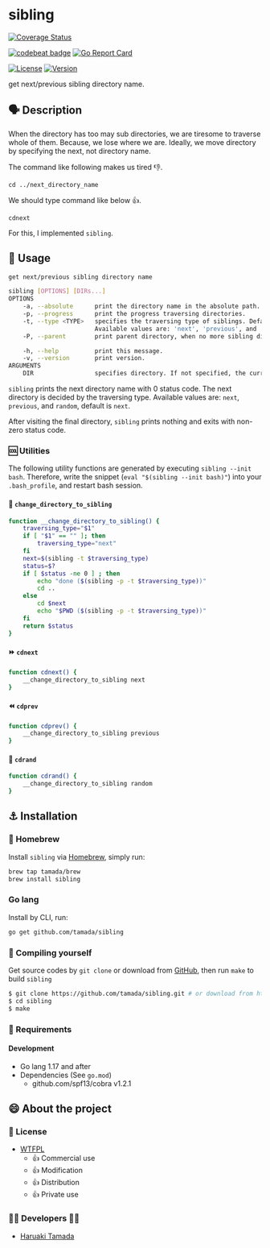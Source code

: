 # sibling

[![Coverage Status](https://coveralls.io/repos/github/tamada/sibling/badge.svg?branch=main)](https://coveralls.io/github/tamada/sibling?branch=main)

[![codebeat badge](https://codebeat.co/badges/aef821a8-27ef-45ec-af37-9bf67a427837)](https://codebeat.co/projects/github-com-tamada-sibling-main)
[![Go Report Card](https://goreportcard.com/badge/github.com/tamada/sibling)](https://goreportcard.com/report/github.com/tamada/sibling)

[![License](https://img.shields.io/badge/License-WTFPL-green.svg)](https://github.com/tamada/sibling/blob/master/LICENSE)
[![Version](https://img.shields.io/badge/Version-1.0.0-green.svg)](https://github.com/tamada/sibling/releases/tag/v1.0.0)

get next/previous sibling directory name.

## :speaking_head: Description

When the directory has too may sub directories, we are tiresome to traverse whole of them.
Because, we lose where we are.
Ideally, we move directory by specifying the next, not directory name.

The command like following makes us tired :-1:.

    cd ../next_directory_name

We should type command like below :+1:.

    cdnext

For this, I implemented `sibling`.

## :runner: Usage

```sh
get next/previous sibling directory name

sibling [OPTIONS] [DIRs...]
OPTIONS
    -a, --absolute      print the directory name in the absolute path.
    -p, --progress      print the progress traversing directories.
    -t, --type <TYPE>   specifies the traversing type of siblings. Default is 'next'.
                        Available values are: 'next', 'previous', and 'random'.
    -P, --parent        print parent directory, when no more sibling directories.

    -h, --help          print this message.
    -v, --version       print version.
ARGUMENTS
    DIR                 specifies directory. If not specified, the current directory is used.
```

`sibling` prints the next directory name with 0 status code.
The next directory is decided by the traversing type. Available values are: `next`, `previous`, and `random`, default is `next`.

After visiting the final directory, `sibling` prints nothing and exits with non-zero status code.

### :cool: Utilities

The following utility functions are generated by executing `sibling --init bash`.
Therefore, write the snippet (`eval "$(sibling --init bash)"`) into your `.bash_profile`, and restart bash session.

#### :abcd: `change_directory_to_sibling`

```sh
function __change_directory_to_sibling() {
    traversing_type="$1"
    if [ "$1" == "" ]; then
        traversing_type="next"
    fi
    next=$(sibling -t $traversing_type)
    status=$?
    if [ $status -ne 0 ] ; then
        echo "done ($(sibling -p -t $traversing_type))"
        cd ..
    else
        cd $next
        echo "$PWD ($(sibling -p -t $traversing_type))"
    fi
    return $status
}
```

#### :fast_forward: `cdnext`

```sh
function cdnext() {
    __change_directory_to_sibling next
}
```

#### :rewind: `cdprev`

```sh
function cdprev() {
    __change_directory_to_sibling previous
}
```

#### :repeat: `cdrand`

```sh
function cdrand() {
    __change_directory_to_sibling random
}
```

## :anchor: Installation

### :beer: Homebrew

Install `sibling` via [Homebrew](https://brew.sh), simply run:

```sh
brew tap tamada/brew
brew install sibling
```

### Go lang

Install by CLI, run:

```sh
go get github.com/tamada/sibling
```

### :muscle: Compiling yourself

Get source codes by `git clone` or download from [GitHub](https://github.com/tamada/sibling),
then run `make` to build `sibling`

```sh
$ git clone https://github.com/tamada/sibling.git # or download from https://github.com/tamada/sibling
$ cd sibling
$ make
```

### :briefcase: Requirements

#### Development

- Go lang 1.17 and after
- Dependencies (See `go.mod`)
  - github.com/spf13/cobra v1.2.1

## :smile: About the project

### :scroll: License

- [WTFPL](https://github.com/tamada/sibling/blob/master/LICNESE)
  - :+1: Commercial use
  - :+1: Modification
  - :+1: Distribution
  - :+1: Private use

### :man_office_worker: Developers :woman_office_worker:

- [Haruaki Tamada](https://tamada.github.io)
